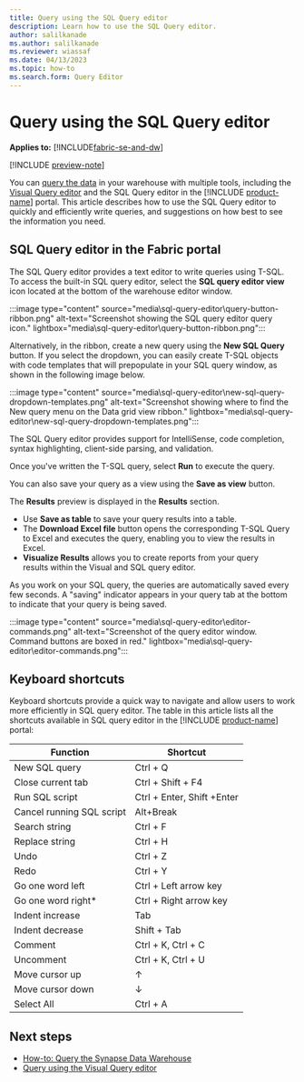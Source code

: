 ```yaml
---
title: Query using the SQL Query editor
description: Learn how to use the SQL Query editor.
author: salilkanade
ms.author: salilkanade
ms.reviewer: wiassaf
ms.date: 04/13/2023
ms.topic: how-to
ms.search.form: Query Editor
---
```


# Query using the SQL Query editor

**Applies to:** [!INCLUDE[fabric-se-and-dw](includes/applies-to-version/fabric-se-and-dw.md)]

[!INCLUDE [preview-note](../includes/preview-note.md)]

You can [query the data](query-warehouse.md) in your warehouse with multiple tools, including the [Visual Query editor](visual-query-editor.md) and the SQL Query editor in the [!INCLUDE [product-name](../includes/product-name.md)] portal. This article describes how to use the SQL Query editor to quickly and efficiently write queries, and suggestions on how best to see the information you need.

## SQL Query editor in the Fabric portal

The SQL Query editor provides a text editor to write queries using T-SQL. To access the built-in SQL query editor, select the **SQL query editor view** icon located at the bottom of the warehouse editor window.

:::image type="content" source="media\sql-query-editor\query-button-ribbon.png" alt-text="Screenshot showing the SQL query editor query icon." lightbox="media\sql-query-editor\query-button-ribbon.png":::

Alternatively, in the ribbon, create a new query using the **New SQL Query** button. If you select the dropdown, you can easily create T-SQL objects with code templates that will prepopulate in your SQL query window, as shown in the following image below.

:::image type="content" source="media\sql-query-editor\new-sql-query-dropdown-templates.png" alt-text="Screenshot showing where to find the New query menu on the Data grid view ribbon." lightbox="media\sql-query-editor\new-sql-query-dropdown-templates.png":::

The SQL Query editor provides support for IntelliSense, code completion, syntax highlighting, client-side parsing, and validation. 

Once you've written the T-SQL query, select **Run** to execute the query. 

You can also save your query as a view using the **Save as view** button. 

The **Results** preview is displayed in the **Results** section. 

- Use **Save as table** to save your query results into a table. 
- The **Download Excel file** button opens the corresponding T-SQL Query to Excel and executes the query, enabling you to view the results in Excel. 
- **Visualize Results** allows you to create reports from your query results within the Visual and SQL query editor.

As you work on your SQL query, the queries are automatically saved every few seconds. A "saving" indicator appears in your query tab at the bottom to indicate that your query is being saved.

:::image type="content" source="media\sql-query-editor\editor-commands.png" alt-text="Screenshot of the query editor window. Command buttons are boxed in red." lightbox="media\sql-query-editor\editor-commands.png":::

## Keyboard shortcuts

Keyboard shortcuts provide a quick way to navigate and allow users to work more efficiently in SQL query editor. The table in this article lists all the shortcuts available in SQL query editor in the [!INCLUDE [product-name](../includes/product-name.md)] portal:

| **Function** | **Shortcut** |
|---|---|
| New SQL query | Ctrl + Q |
| Close current tab | Ctrl + Shift + F4 |
| Run SQL script | Ctrl + Enter, Shift +Enter |
| Cancel running SQL script | Alt+Break |
| Search string | Ctrl + F |
| Replace string | Ctrl + H |
| Undo | Ctrl + Z |
| Redo | Ctrl + Y |
| Go one word left | Ctrl + Left arrow key |
| Go one word right*| Ctrl + Right arrow key |
| Indent increase | Tab |
| Indent decrease | Shift + Tab |
| Comment | Ctrl + K, Ctrl + C |
| Uncomment | Ctrl + K, Ctrl + U |
| Move cursor up | ↑ |
| Move cursor down | ↓ |
|Select All | Ctrl + A |



## Next steps

- [How-to: Query the Synapse Data Warehouse](query-warehouse.md)
- [Query using the Visual Query editor](visual-query-editor.md)
